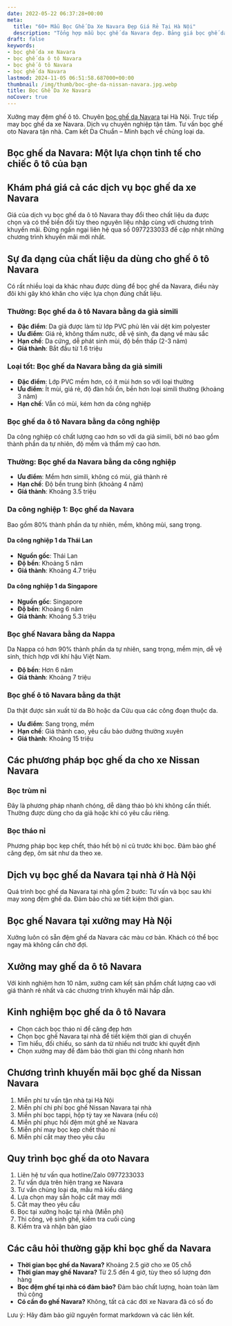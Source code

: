 ```yaml
---
date: 2022-05-22 06:37:28+00:00
meta:
  title: "60+ Mẫu Bọc Ghế Da Xe Navara Đẹp Giá Rẻ Tại Hà Nội"
  description: "Tổng hợp mẫu bọc ghế da Navara đẹp. Bảng giá bọc ghế da xe Navara. Những kinh nghiệm bọc ghế ô tô Navara. Chương trình khuyến mãi bọc ghế Nissan Navara"
draft: false
keywords:
- bọc ghế da xe Navara
- bọc ghế da ô tô Navara
- bọc ghế ô tô Navara
- bọc ghế da Navara
lastmod: 2024-11-05 06:51:58.687000+00:00
thumbnail: /img/thumb/boc-ghe-da-nissan-navara.jpg.webp
title: Bọc Ghế Da Xe Navara
noCover: true
---
```


Xưởng may đệm ghế ô tô. Chuyên [bọc ghế da Navara](https://bocgheoto.vn/nissan/boc-ghe-da-xe-navara.html/) tại Hà Nội. Trực tiếp may bọc ghế da xe Navara. Dịch vụ chuyên nghiệp tận tâm. Tư vấn bọc ghế oto Navara tận nhà. Cam kết Da Chuẩn – Minh bạch về chủng loại da.

## Bọc ghế da Navara: Một lựa chọn tinh tế cho chiếc ô tô của bạn

## Khám phá giá cả các dịch vụ bọc ghế da xe Navara
Giá của dịch vụ bọc ghế da ô tô Navara thay đổi theo chất liệu da được chọn và có thể biến đổi tùy theo nguyên liệu nhập cùng với chương trình khuyến mãi. Đừng ngần ngại liên hệ qua số 0977233033 để cập nhật những chương trình khuyến mãi mới nhất.

## Sự đa dạng của chất liệu da dùng cho ghế ô tô Navara
Có rất nhiều loại da khác nhau được dùng để bọc ghế da Navara, điều này đôi khi gây khó khăn cho việc lựa chọn đúng chất liệu. 

### Thường: Bọc ghế da ô tô Navara bằng da giả simili
- **Đặc điểm**: Da giả được làm từ lớp PVC phủ lên vải dệt kim polyester
- **Ưu điểm**: Giá rẻ, không thấm nước, dễ vệ sinh, đa dạng về màu sắc
- **Hạn chế**: Da cứng, dễ phát sinh mùi, độ bền thấp (2-3 năm)
- **Giá thành**: Bắt đầu từ 1.6 triệu

### Loại tốt: Bọc ghế da Navara bằng da giả simili 
- **Đặc điểm**: Lớp PVC mềm hơn, có ít mùi hơn so với loại thường
- **Ưu điểm**: Ít mùi, giá rẻ, độ đàn hồi ổn, bền hơn loại simili thường (khoảng 3 năm)
- **Hạn chế**: Vẫn có mùi, kém hơn da công nghiệp

### Bọc ghế da ô tô Navara bằng da công nghiệp
Da công nghiệp có chất lượng cao hơn so với da giả simili, bởi nó bao gồm thành phần da tự nhiên, độ mềm và thẩm mỹ cao hơn.

### Thường: Bọc ghế da Navara bằng da công nghiệp
- **Ưu điểm**: Mềm hơn simili, không có mùi, giá thành rẻ
- **Hạn chế**: Độ bền trung bình (khoảng 4 năm)
- **Giá thành**: Khoảng 3.5 triệu

### Da công nghiệp 1: Bọc ghế da Navara
Bao gồm 80% thành phần da tự nhiên, mềm, không mùi, sang trọng.

#### Da công nghiệp 1 da Thái Lan
- **Nguồn gốc**: Thái Lan
- **Độ bền**: Khoảng 5 năm
- **Giá thành**: Khoảng 4.7 triệu

#### Da công nghiệp 1 da Singapore
- **Nguồn gốc**: Singapore
- **Độ bền**: Khoảng 6 năm
- **Giá thành**: Khoảng 5.3 triệu

### Bọc ghế Navara bằng da Nappa
Da Nappa có hơn 90% thành phần da tự nhiên, sang trọng, mềm mịn, dễ vệ sinh, thích hợp với khí hậu Việt Nam.
- **Độ bền**: Hơn 6 năm
- **Giá thành**: Khoảng 7 triệu

### Bọc ghế ô tô Navara bằng da thật 
Da thật được sản xuất từ da Bò hoặc da Cừu qua các công đoạn thuộc da.

- **Ưu điểm**: Sang trọng, mềm
- **Hạn chế**: Giá thành cao, yêu cầu bảo dưỡng thường xuyên
- **Giá thành**: Khoảng 15 triệu

## Các phương pháp bọc ghế da cho xe Nissan Navara
### Bọc trùm nỉ
Đây là phương pháp nhanh chóng, dễ dàng tháo bỏ khi không cần thiết. Thường được dùng cho da giả hoặc khi có yêu cầu riêng.

### Bọc tháo nỉ
Phương pháp bọc kẹp chết, tháo hết bộ nỉ cũ trước khi bọc. Đảm bảo ghế căng đẹp, ôm sát như da theo xe.

## Dịch vụ bọc ghế da Navara tại nhà ở Hà Nội
Quá trình bọc ghế da Navara tại nhà gồm 2 bước: Tư vấn và bọc sau khi may xong đệm ghế da. Đảm bảo chủ xe tiết kiệm thời gian.

## Bọc ghế Navara tại xưởng may Hà Nội
Xưởng luôn có sẵn đệm ghế da Navara các màu cơ bản. Khách có thể bọc ngay mà không cần chờ đợi.

## Xưởng may ghế da ô tô Navara
Với kinh nghiệm hơn 10 năm, xưởng cam kết sản phẩm chất lượng cao với giá thành rẻ nhất và các chương trình khuyến mãi hấp dẫn.

## Kinh nghiệm bọc ghế da ô tô Navara
- Chọn cách bọc tháo nỉ để căng đẹp hơn
- Chọn bọc ghế Navara tại nhà để tiết kiệm thời gian di chuyển
- Tìm hiểu, đối chiếu, so sánh da từ nhiều nơi trước khi quyết định
- Chọn xưởng may để đảm bảo thời gian thi công nhanh hơn

## Chương trình khuyến mãi bọc ghế da Nissan Navara
1. Miễn phí tư vấn tận nhà tại Hà Nội
2. Miễn phí chi phí bọc ghế Nissan Navara tại nhà
3. Miễn phí bọc tappi, hộp tỳ tay xe Navara (nếu có)
4. Miễn phí phục hồi đệm mút ghế xe Navara
5. Miễn phí may bọc kẹp chết tháo nỉ
6. Miễn phí cắt may theo yêu cầu

## Quy trình bọc ghế da oto Navara
1. Liên hệ tư vấn qua hotline/Zalo 0977233033
2. Tư vấn dựa trên hiện trạng xe Navara
3. Tư vấn chủng loại da, mẫu mã kiểu dáng
4. Lựa chọn may sẵn hoặc cắt may mới
5. Cắt may theo yêu cầu
6. Bọc tại xưởng hoặc tại nhà (Miễn phí)
7. Thi công, vệ sinh ghế, kiểm tra cuối cùng
8. Kiểm tra và nhận bàn giao

## Các câu hỏi thường gặp khi bọc ghế da Navara
- **Thời gian bọc ghế da Navara?** Khoảng 2.5 giờ cho xe 05 chỗ
- **Thời gian may ghế Navara?** Từ 2.5 đến 4 giờ, tùy theo số lượng đơn hàng
- **Bọc đệm ghế tại nhà có đảm bảo?** Đảm bảo chất lượng, hoàn toàn làm thủ công
- **Có cần đo ghế Navara?** Không, tất cả các đời xe Navara đã có số đo

Lưu ý: Hãy đảm bảo giữ nguyên format markdown và các liên kết.